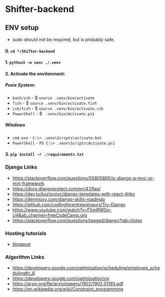 # Shifter-backend
## ENV setup
* sudo should not be required, but is probably safe.

#### 0. ```cd */Shifter-backend```

#### 1. ```python3 -m venv ./.venv``` </br>

#### 2. Activate the envitonment: </br>

##### Posix System:
* ``` bash/zsh ``` - $ ``` source .venv/bin/activate ```
* ``` fish ``` - $ ``` source .venv/bin/activate.fish ```
* ``` csh/tcsh ``` - $ ``` source .venv/bin/activate.csh ```
* ``` PowerShell ``` - $ ```  .venv/bin/Activate.ps1 ```

##### Windows
* ``` cmd.exe ``` - ``` C:\> .venv\Scripts\activate.bat ```
* ``` PowerShell ``` - ``` PS C:\> .venv\Scripts\Activate.ps1 ```

#### 3. ``` pip install -r ./requirements.txt ```


### Django Links
* https://stackoverflow.com/questions/55805865/is-django-a-mvc-or-mvt-framework
* https://docs.djangoproject.com/en/4.1/faq/
* https://dev.to/kozlovzxc/django-templates-with-react-4hko
* https://dennisivy.com/django-skills-roadmap
* https://github.com/codingforentrepreneurs/Try-Django
* https://www.youtube.com/watch?v=F5mRW0jo-U4&ab_channel=freeCodeCamp.org
* https://stackoverflow.com/questions/tagged/django?tab=Votes

### Hosting tutorials
* [blogpost](https://realpython.com/django-hosting-on-heroku/#step-7-deploy-your-django-project-to-heroku)

### Algorithm Links
* https://developers.google.com/optimization/scheduling/employee_scheduling#c_6
* https://developers.google.com/optimization/cp
* https://arxiv.org/ftp/arxiv/papers/1902/1902.01193.pdf
* https://en.wikipedia.org/wiki/Constraint_programming
